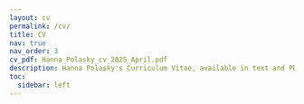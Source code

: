 ```yaml
---
layout: cv
permalink: /cv/
title: CV
nav: true
nav_order: 3
cv_pdf: Hanna_Polasky_cv_2025_April.pdf
description: Hanna Polasky's Curriculum Vitae, available in text and PDF formats.
toc:
  sidebar: left
---
```

